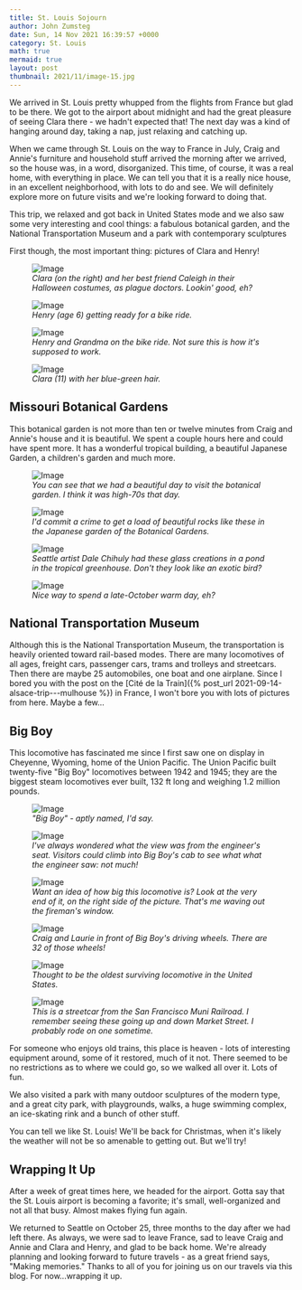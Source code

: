 ```yaml
---
title: St. Louis Sojourn
author: John Zumsteg
date: Sun, 14 Nov 2021 16:39:57 +0000
category: St. Louis
math: true
mermaid: true
layout: post
thumbnail: 2021/11/image-15.jpg
---
```

We arrived in St. Louis pretty whupped from the flights from France but glad to be there. We got to the airport about midnight and had the great pleasure of seeing Clara there - we hadn't expected that! The next day was a kind of hanging around day, taking a nap, just relaxing and catching up. 

When we came through St. Louis on the way to France in July, Craig and Annie's furniture and household stuff arrived the morning after we arrived, so the house was, in a word, disorganized. This time, of course, it was a real home, with everything in place. We can tell you that it is a really nice house, in an excellent neighborhood, with lots to do and see. We will definitely explore more on future visits and we're looking forward to doing that. 

This trip, we relaxed and got back in United States mode and we also saw some very interesting and cool things: a fabulous botanical garden, and the National Transportation Museum and a park with contemporary sculptures

First though, the most important thing: pictures of Clara and Henry!

<figure class = "portrait" >
	<img src="{{"/assets/images/2021/11/image-15.jpg" | prepend: site.baseurl  }}" alt="Image" />
	<figcaption><em>Clara (on the right) and her best friend Caleigh in their Halloween costumes, as plague doctors. Lookin' good, eh?</em></figcaption>
</figure>



<figure class = "portrait" >
	<img src="{{ "/assets/images/2021/11/image-16.jpg" | prepend: site.baseurl  }}" alt="Image" />
	<figcaption><em>Henry (age 6) getting ready for a bike ride.</em></figcaption>
</figure>



<figure class = "landscape" >
	<img src="{{"/assets/images/2021/11/image-17.jpg" | prepend: site.baseurl  }}" alt="Image" />
	<figcaption><em>Henry and Grandma on the bike ride. Not sure this is how it's supposed to work.</em></figcaption>
</figure>



<figure class = "portrait" >
	<img src="{{"/assets/images/2021/11/image-2.jpg" | prepend: site.baseurl  }}" alt="Image" />
	<figcaption><em>Clara (11) with her blue-green hair.</em></figcaption>
</figure>


<h2>Missouri Botanical Gardens</h2>
This botanical garden is not more than ten or twelve minutes from Craig and Annie's house and it is beautiful. We spent a couple hours here and could have spent more. It has a wonderful tropical building, a beautiful Japanese Garden, a children's garden and much more. 

<figure class = "landscape">
	<img src="{{"/assets/images/2021/11/image-8.jpg" | prepend: site.baseurl  }}" alt="Image" />
	<figcaption><em>You can see that we had a beautiful day to visit the botanical garden. I think it was high-70s that day.</em></figcaption>
</figure>



<figure class = "landscape">
	<img src="{{"/assets/images/2021/11/image-7.jpg" | prepend: site.baseurl  }}" alt="Image" />
	<figcaption><em>I'd commit a crime to get a load of beautiful rocks like these in the Japanese garden of the Botanical Gardens.</em></figcaption>
</figure>



<figure class = "landscape">
	<img src="{{"/assets/images/2021/11/image-4.jpg" | prepend: site.baseurl  }}" alt="Image" />
	<figcaption><em>Seattle artist Dale Chihuly had these glass creations in a pond in the tropical greenhouse. Don't they look like an exotic bird?</em></figcaption>
</figure>



<figure class = "landscape">
	<img src="{{"/assets/images/2021/11/image-21.jpg" | prepend: site.baseurl  }}" alt="Image" />
	<figcaption><em>Nice way to spend a late-October warm day, eh?</em></figcaption>
</figure>


<h2>National Transportation Museum</h2>
Although this is the National Transportation Museum, the transportation is heavily oriented toward rail-based modes. There are many locomotives of all ages, freight cars, passenger cars, trams and trolleys and streetcars. Then there are maybe 25 automobiles, one boat and one airplane. Since I bored you with the post on the [Cité de la Train]({% post_url 2021-09-14-alsace-trip---mulhouse %}) in France, I won't bore you with lots of pictures from here. Maybe a few...

<h2>Big Boy </h2>
This locomotive has fascinated me since I first saw one on display in Cheyenne, Wyoming, home of the Union Pacific. The Union Pacific built twenty-five "Big Boy" locomotives between 1942 and 1945; they are the biggest steam locomotives ever built, 132 ft long and weighing 1.2 million pounds.  

<figure class = "landscape">
	<img src="{{"/assets/images/2021/11/image-11.jpg" | prepend: site.baseurl  }}" alt="Image" />
	<figcaption><em>"Big Boy" - aptly named, I'd say.</em></figcaption>
</figure>



<figure class = "portrait">
	<img src="{{"/assets/images/2021/11/image-10.jpg" | prepend: site.baseurl  }}" alt="Image" />
	<figcaption><em>I've always wondered what the view was from the engineer's seat. Visitors could climb into Big Boy's cab to see what what the engineer saw: not much!</em></figcaption>
</figure>



<figure class = "landscape">
	<img src="{{"/assets/images/2021/11/image-9.jpg" | prepend: site.baseurl  }}" alt="Image" />
	<figcaption><em>Want an idea of how big this locomotive is? Look at the very end of it, on the right side of the picture. That's me waving out the fireman's window.</em></figcaption>
</figure>



<figure class = "landscape">
	<img src="{{"/assets/images/2021/11/image-12.jpg" | prepend: site.baseurl  }}" alt="Image" />
	<figcaption><em>Craig and Laurie in front of Big Boy's driving wheels. There are 32 of those wheels!</em></figcaption>
</figure>



<figure class = "landscape">
	<img src="{{"/assets/images/2021/11/image-13.jpg" | prepend: site.baseurl  }}" alt="Image" />
	<figcaption><em>Thought to be the oldest surviving locomotive in the United States.</em></figcaption>
</figure>



<figure class = "landscape">
	<img src="{{"/assets/images/2021/11/image-14.jpg" | prepend: site.baseurl  }}" alt="Image" />
	<figcaption><em>This is a streetcar from the San Francisco Muni Railroad. I remember seeing these going up and down Market Street. I probably rode on one sometime.</em></figcaption>
</figure>



For someone who enjoys old trains, this place is heaven - lots of interesting equipment around, some of it restored, much of it not. There seemed to be no restrictions as to where we could go, so we walked all over it. Lots of fun.

We also visited a park with many outdoor sculptures of the modern type, and a great city park, with playgrounds, walks, a huge swimming complex, an ice-skating rink and a bunch of other stuff. 

You can tell we like St. Louis! We'll be back for Christmas, when it's likely the weather will not be so amenable to getting out. But we'll try!
<h2>Wrapping It Up</h2>
After a week of great times here, we headed for the airport. Gotta say that the St. Louis airport is becoming a favorite; it's small, well-organized and not all that busy. Almost makes flying fun again.

We returned to Seattle on October 25, three months to the day after we had left there. As always, we were sad to leave France, sad to leave Craig and Annie and Clara and Henry, and glad to be back home. We're already planning and looking forward to future travels - as a great friend says, "Making memories." Thanks to all of you for joining us on our travels via this blog. For now...wrapping it up. 
